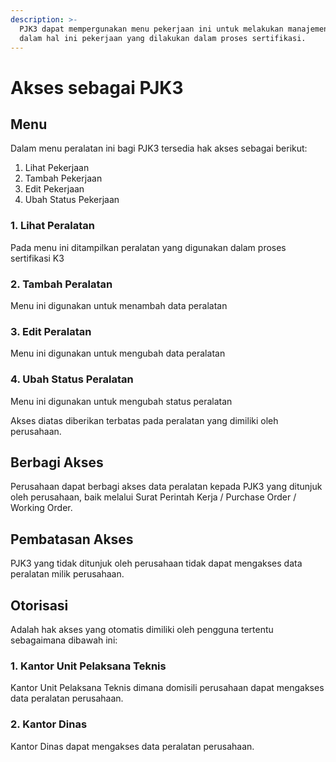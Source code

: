 ```yaml
---
description: >-
  PJK3 dapat mempergunakan menu pekerjaan ini untuk melakukan manajemen pekerjaan
  dalam hal ini pekerjaan yang dilakukan dalam proses sertifikasi.
---
```


# Akses sebagai PJK3

## Menu

Dalam menu peralatan ini bagi PJK3 tersedia hak akses sebagai berikut:

1. Lihat Pekerjaan
2. Tambah Pekerjaan
3. Edit Pekerjaan
4. Ubah Status Pekerjaan

### 1. Lihat Peralatan

Pada menu ini ditampilkan peralatan yang digunakan dalam proses sertifikasi K3

### 2. Tambah Peralatan

Menu ini digunakan untuk menambah data peralatan &#x20;

### 3. Edit Peralatan

Menu ini digunakan untuk mengubah data peralatan

### 4. Ubah Status Peralatan

Menu ini digunakan untuk mengubah status peralatan


Akses diatas diberikan terbatas pada peralatan yang dimiliki oleh perusahaan.

## Berbagi Akses

Perusahaan dapat berbagi akses data peralatan kepada PJK3 yang ditunjuk oleh perusahaan, baik melalui Surat Perintah Kerja / Purchase Order / Working Order.

## Pembatasan Akses

PJK3 yang tidak ditunjuk oleh perusahaan tidak dapat mengakses data peralatan milik perusahaan.

## Otorisasi

Adalah hak akses yang otomatis dimiliki oleh pengguna tertentu sebagaimana dibawah ini:

### 1. Kantor Unit Pelaksana Teknis

Kantor Unit Pelaksana Teknis dimana domisili perusahaan dapat mengakses data peralatan perusahaan.

### 2. Kantor Dinas

Kantor Dinas dapat mengakses data peralatan perusahaan.
